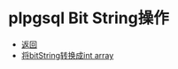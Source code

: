 # plpgsql Bit String操作
* [返回](../README.md)
* [将bitString转换成int array](convertBitString2IntArray.sql)